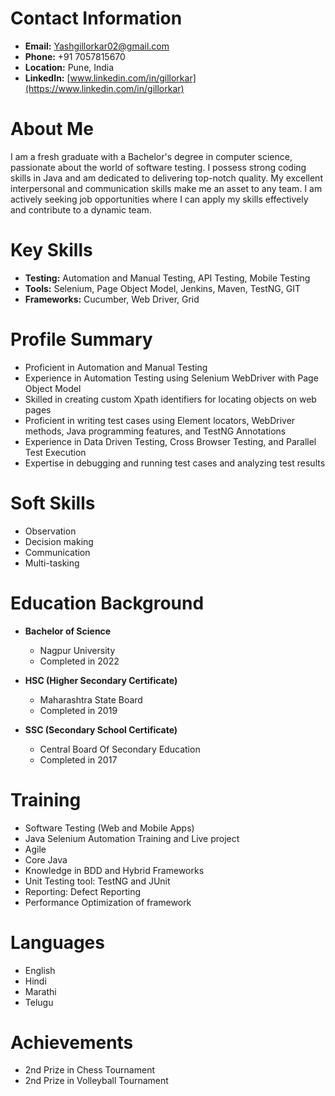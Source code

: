 # Contact Information

- **Email:** [Yashgillorkar02@gmail.com](mailto:Yashgillorkar02@gmail.com)
- **Phone:** +91 7057815670
- **Location:** Pune, India
- **LinkedIn:** [www.linkedin.com/in/gillorkar](https://www.linkedin.com/in/gillorkar)

# About Me

I am a fresh graduate with a Bachelor's degree in computer science, passionate about the world of software testing. I possess strong coding skills in Java and am dedicated to delivering top-notch quality. My excellent interpersonal and communication skills make me an asset to any team. I am actively seeking job opportunities where I can apply my skills effectively and contribute to a dynamic team.

# Key Skills

- **Testing:** Automation and Manual Testing, API Testing, Mobile Testing
- **Tools:** Selenium, Page Object Model, Jenkins, Maven, TestNG, GIT
- **Frameworks:** Cucumber, Web Driver, Grid

# Profile Summary

- Proficient in Automation and Manual Testing
- Experience in Automation Testing using Selenium WebDriver with Page Object Model
- Skilled in creating custom Xpath identifiers for locating objects on web pages
- Proficient in writing test cases using Element locators, WebDriver methods, Java programming features, and TestNG Annotations
- Experience in Data Driven Testing, Cross Browser Testing, and Parallel Test Execution
- Expertise in debugging and running test cases and analyzing test results

# Soft Skills

- Observation
- Decision making
- Communication
- Multi-tasking

# Education Background

- **Bachelor of Science**
  - Nagpur University
  - Completed in 2022

- **HSC (Higher Secondary Certificate)**
  - Maharashtra State Board
  - Completed in 2019

- **SSC (Secondary School Certificate)**
  - Central Board Of Secondary Education
  - Completed in 2017

# Training

- Software Testing (Web and Mobile Apps)
- Java Selenium Automation Training and Live project
- Agile
- Core Java
- Knowledge in BDD and Hybrid Frameworks
- Unit Testing tool: TestNG and JUnit
- Reporting: Defect Reporting
- Performance Optimization of framework

# Languages

- English
- Hindi
- Marathi
- Telugu

# Achievements

- 2nd Prize in Chess Tournament
- 2nd Prize in Volleyball Tournament
